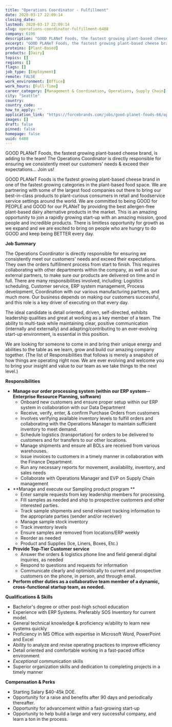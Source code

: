 ```yaml
---
title: "Operations Coordinator - Fulfillment"
date: 2020-03-17 22:09:14
closing_date: 
lastmod: 2020-03-17 22:09:14
slug: operations-coordinator-fulfillment-6488
company: 6196
description: "GOOD PLANeT Foods, the fastest growing plant-based cheese brand, is adding to the team! The Operations Coordinator is directly responsible for ensuring we consistently meet our customers’ needs & exceed their expectations... Join us!"
excerpt: "GOOD PLANeT Foods, the fastest growing plant-based cheese brand, is adding to the team! The Operations Coordinator is directly responsible for ensuring we consistently meet our customers’ needs & exceed their expectations... Join us!"
proteins: [Plant-Based]
products: [Dairy]
topics: []
regions: []
flags: []
job_type: [Employment]
remote: FALSE
work_environment: [Office]
work_hours: [Full-Time]
career_category: [Management & Coordination, Operations, Supply Chain]
city: "Seattle"
country: 
country_code: 
how_to_apply: ""
application_link: "https://forcebrands.com/jobs/good-planet-foods-66/operations-coordinator-fulfillment"
images: []
draft: false
pinned: false
homepage: false
uuid: 6488
---
```

GOOD PLANeT Foods, the fastest growing plant-based cheese brand, is
adding to the team! The Operations Coordinator is directly responsible
for ensuring we consistently meet our customers' needs & exceed their
expectations\... Join us!

GOOD PLANeT Foods is the fastest growing plant-based cheese brand in one
of the fastest growing categories in the plant-based food space. We are
partnering with some of the largest food companies out there to bring
our best-in-class products to plant-curious consumers in retail and
foodservice service settings around the world. We are committed to being
GOOD for PEOPLE and GOOD for our PLANeT by providing the best
allergen-free plant-based dairy alternative products in the market. This
is an amazing opportunity to join a rapidly growing start-up with an
amazing mission, good people and incredible products. There is limitless
opportunity for growth as we expand and we are excited to bring on
people who are hungry to do GOOD and keep being BETTER every day. 

**Job Summary**

The Operations Coordinator is directly responsible for ensuring we
consistently meet our customers' needs and exceed their expectations.
They own the orders fulfillment process from start to finish. This
requires collaborating with other departments within the company, as
well as our external partners, to make sure our products are delivered
on time and in full. There are many responsibilities involved,
including: Logistics scheduling, Customer service, ERP system
management, Process development, Coordination with our various
manufacturing partners, and much more. Our business depends on making
our customers successful, and this role is a key driver of executing on
that every day.

The ideal candidate is detail oriented, driven, self-directed, exhibits
leadership qualities and great at working as a key member of a team. The
ability to multi-task while maintaining clear, positive communication
(internally and externally) and adapting/contributing to an
ever-evolving start-up environment, is essential in this position. 

We are looking for someone to come in and bring their unique energy and
abilities to the table as we learn, grow and build our amazing company
together. (The list of Responsibilities that follows is merely a
snapshot of how things are operating right now. We are ever evolving and
welcome you to bring your insight and value to our team as we take
things to the next level.)

**Responsibilities**

-   **Manage our order processing system (within our ERP system--
    Enterprise Resource Planning, software)**
    -   Onboard new customers and ensure proper setup within our ERP
        system in collaboration with our Data Department
    -   Receive, verify, enter, & confirm Purchase Orders from customers
    -   Involves verifying available inventory levels to fulfill orders
        and collaborating with the Operations Manager to maintain
        sufficient inventory to meet demand.
    -   Schedule logistics (transportation) for orders to be delivered
        to customers and for transfers to our other locations.
    -   Manage shipments and ensure all BOLs are received from various
        warehouses.
    -   Issue invoices to customers in a timely manner in collaboration
        with the Finance Department.
    -   Run any necessary reports for movement, availability, inventory,
        and sales needs
    -   Collaborate with Operations Manager and EVP on Supply Chain
        management
-   **Manage and execute our Sampling product program **
    -   Enter sample requests from key leadership members for
        processing.
    -   Fill samples as needed and ship to prospective customers and
        other interested parties. 
    -   Track sample shipments and send relevant tracking information to
        the appropriate parties (sender and/or receiver)
    -   Manage sample stock inventory
    -   Track inventory levels 
    -   Ensure samples are removed from locations/ERP weekly
    -   Reorder as needed
    -   Product and Supplies (Ice, Liners, Boxes, Etc.)
-   **Provide Top-Tier Customer service**
    -   Answer the orders & logistics phone line and field general
        digital inquiries, as needed
    -   Respond to questions and requests for information
    -   Communicate clearly and optimistically to current and
        prospective customers on the phone, in person, and through
        email. 
-   **Perform other duties as a collaborative team member of a dynamic,
    cross-functional startup team, as needed.**

**Qualifications & Skills**

-   Bachelor's degree or other post-high school education
-   Experience with ERP Systems. Preferably SOS Inventory for current
    model.
-   General technical knowledge & proficiency w/ability to learn new
    systems quickly
-   Proficiency in MS Office with expertise in Microsoft Word,
    PowerPoint and Excel
-   Ability to analyze and revise operating practices to improve
    efficiency
-   Detail oriented and comfortable working in a fast-paced office
    environment
-   *Exceptional* communication skills
-   Superior organization skills and dedication to completing projects
    in a timely manner

**Compensation & Perks**

-   Starting Salary \$40-45k DOE. 
-   Opportunity for a raise and benefits after 90 days and periodically
    thereafter.
-   Opportunity for advancement within a fast-growing start-up
-   Opportunity to help build a large and very successful company, and
    learn a ton in the process.
